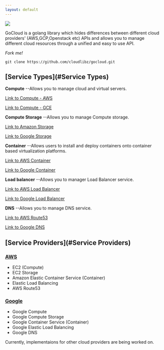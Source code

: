 ```yaml
---
layout: default
---
```


![](https://cdn-images-1.medium.com/max/400/1*9O2rQPRYCkAP3AHBb2QQww.png)

GoCloud is a golang library which hides differences between different cloud providers' (AWS,GCP,Openstack etc) APIs and allows you to manage different cloud resources through a unified and easy to use API.

_Fork me!_
```
git clone https://github.com/cloudlibz/gocloud.git
```

## [Service Types](#Service Types)

**Compute**  --Allows you to manage cloud and virtual servers.

[Link to Compute - AWS](Compute/ec2)

[Link to Compute - GCE](Compute/gce)

**Compute Storage**  --Allows you to manage Compute storage.

[Link to Amazon Storage](Storage/amazonstorage)

[Link to Google Storage](Storage/googlestorage)

**Container**  --Allows users to install and deploy containers onto container based virtualization platforms.

[Link to AWS Container](Container/aws-container)

[Link to Google Container](Container/google-container)

**Load balancer**  --Allows you to manager Load Balancer service.

[Link to AWS Load Balancer](LoadBalancer/awsloadbalancer)

[Link to Google Load Balancer](LoadBalancer/googleloadbalancer)

**DNS**  --Allows you to manage DNS service.

[Link to AWS Route53](DNS/aws-route53)

[Link to Google DNS](DNS/googledns)

## [Service Providers](#Service Providers)

### [AWS](#AWS)

- EC2 (Compute)
- EC2 Storage
- Amazon Elastic Container Service (Container)
- Elastic Load Balancing
- AWS Route53

### [Google](#Google)

- Google Compute
- Google Compute Storage
- Google  Container Service (Container)
- Google Elastic Load Balancing 
- Google DNS 

Currently, implementaions for other cloud providers are being worked on.
